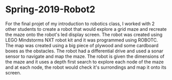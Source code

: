 # Spring-2019-Robot2

For the final projet of my introduction to robotics class, I worked with 2 other students to create a robot that would explore a grid maze and recreate the maze onto the robot's led display screen. The robot was created using LEGO Mindstorms NXT robot kit and it was programmed using ROBOTC. The map was created using a big piece of plywood and some cardboard boxes as the obstacles. The robot had a differential drive and used a sonar sensor to navigate and map the maze. The robot is given the dimensions of the maze and it uses a depth first search to explore each node of the maze and at each node, the robot would check it's surrondings and map it onto its screen.
